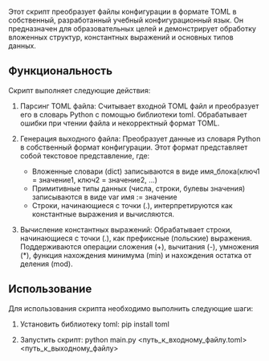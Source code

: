 Этот скрипт преобразует файлы конфигурации в формате TOML в собственный, разработанный учебный конфигурационный язык.  Он предназначен для образовательных целей и демонстрирует обработку вложенных структур, константных выражений и основных типов данных.


## Функциональность

Скрипт выполняет следующие действия:

1. Парсинг TOML файла: Считывает входной TOML файл и преобразует его в словарь Python с помощью библиотеки toml.  Обрабатывает ошибки при чтении файла и некорректный формат TOML.

2. Генерация выходного файла: Преобразует данные из словаря Python в собственный формат конфигурации.  Этот формат представляет собой текстовое представление, где:
    * Вложенные словари (dict) записываются в виде имя_блока(ключ1 = значение1, ключ2 = значение2, ...)
    * Примитивные типы данных (числа, строки, булевы значения) записываются в виде var имя := значение
    * Строки, начинающиеся с точки (.), интерпретируются как константные выражения и вычисляются.

3. Вычисление константных выражений:  Обрабатывает строки, начинающиеся с точки (.), как префиксные (польские) выражения.  Поддерживаются операции сложения (+), вычитания (-), умножения (*), функция нахождения минимума (min) и нахождения остатка от деления (mod).


## Использование

Для использования скрипта необходимо выполнить следующие шаги:

1.  Установить библиотеку toml:
    pip install toml
    
2.  Запустить скрипт:
    python main.py <путь_к_входному_файлу.toml> <путь_к_выходному_файлу>
    
